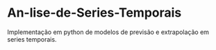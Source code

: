 # An-lise-de-Series-Temporais
Implementação  em python de modelos de previsão e extrapolação em series temporais.
